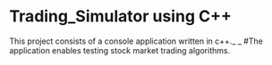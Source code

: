 # Trading_Simulator using C++
This project consists of a console application written in c++._ _
#The application enables testing stock market trading algorithms.
